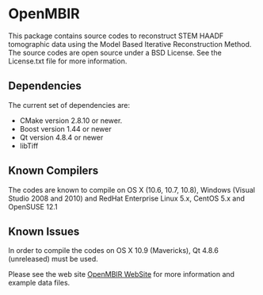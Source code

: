 # OpenMBIR #

This package contains source codes to reconstruct STEM HAADF tomographic data using the 
Model Based Iterative Reconstruction Method. The source codes are open source
under a BSD License. See the License.txt file for more information.

## Dependencies ##
The current set of dependencies are:

+ CMake version 2.8.10 or newer.
+ Boost version 1.44 or newer
+ Qt version 4.8.4 or newer
+ libTiff

## Known Compilers ##
The codes are known to compile on OS X (10.6, 10.7, 10.8), Windows (Visual Studio 2008 and 2010)
and RedHat Enterprise Linux 5.x, CentOS 5.x and OpenSUSE 12.1

## Known Issues ##

In order to compile the codes on OS X 10.9 (Mavericks), Qt 4.8.6 (unreleased) must be used.

Please see the web site [OpenMBIR WebSite](http://www.openmbir.org) for more information and example data files.

